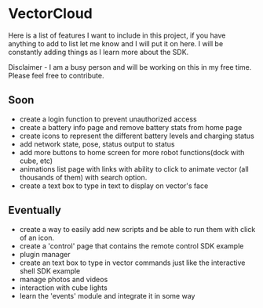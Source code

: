 # VectorCloud
Here is a list of features I want to include in this project, if you have
anything to add to list let me know and I will put it on here. I will be constantly adding things as I learn more about the SDK.

Disclaimer - I am a busy person and will be working on this in my free time. Please feel free to
contribute.

## Soon
* create a login function to prevent unauthorized access
* create a battery info page and remove battery stats from home page
* create icons to represent the different battery levels and charging status
* add network state, pose, status output to status
* add more buttons to home screen for more robot functions(dock with cube, etc)
* animations list page with links with ability to click to animate vector (all thousands of them) with search option.
* create a text box to type in text to display on vector's face


## Eventually
* create a way to easily add new scripts and be able to run them with click of an icon.
* create a 'control' page that contains the remote control SDK example
* plugin manager
* create an text box to type in vector commands just like the interactive shell SDK example
* manage photos and videos
* interaction with cube lights
* learn the 'events' module and integrate it in some way
